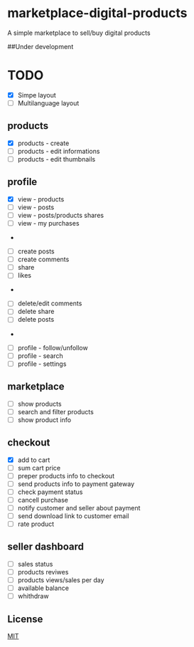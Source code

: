 # marketplace-digital-products

A simple marketplace to sell/buy digital products

##Under development

# TODO
- [x] Simpe layout
- [ ] Multilanguage layout

## products
- [x] products - create
- [ ] products - edit informations
- [ ] products - edit thumbnails

## profile
- [x] view - products
- [ ] view - posts
- [ ] view - posts/products shares
- [ ] view - my purchases
-
- [ ] create posts
- [ ] create comments
- [ ] share
- [ ] likes
-
- [ ] delete/edit comments
- [ ] delete share
- [ ] delete posts
-
- [ ] profile - follow/unfollow
- [ ] profile - search
- [ ] profile - settings

## marketplace
- [ ] show products
- [ ] search and filter products
- [ ] show product info

## checkout
- [x] add to cart
- [ ] sum cart price
- [ ] preper products info to checkout
- [ ] send products info to payment gateway
- [ ] check payment status
- [ ] cancell purchase
- [ ] notify customer and seller about payment
- [ ] send download link to customer email
- [ ] rate product

## seller dashboard
- [ ] sales status
- [ ] products reviwes
- [ ] products views/sales per day
- [ ] available balance
- [ ] whithdraw

## License
[MIT](https://choosealicense.com/licenses/mit/)
